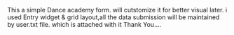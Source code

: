 This a simple Dance academy form.
will cutstomize it for better visual later.
i used Entry widget & grid layout,all the data submission will be maintained by user.txt file.
which is attached with it
Thank You....
